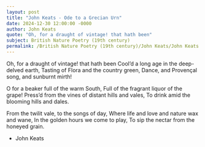 ```yaml
---
layout: post
title: "John Keats - Ode to a Grecian Urn"
date: 2024-12-30 12:00:00 -0000
author: John Keats
quote: "Oh, for a draught of vintage! that hath been"
subject: British Nature Poetry (19th century)
permalink: /British Nature Poetry (19th century)/John Keats/John Keats - Ode to a Grecian Urn
---
```


Oh, for a draught of vintage! that hath been
Cool’d a long age in the deep-delved earth,
Tasting of Flora and the country green,
Dance, and Provençal song, and sunburnt mirth!

O for a beaker full of the warm South,
Full of the fragrant liquor of the grape!
Press’d from the vines of distant hills and vales,
To drink amid the blooming hills and dales.

From the twilit vale, to the songs of day,
Where life and love and nature wax and wane,
In the golden hours we come to play,
To sip the nectar from the honeyed grain.

- John Keats
